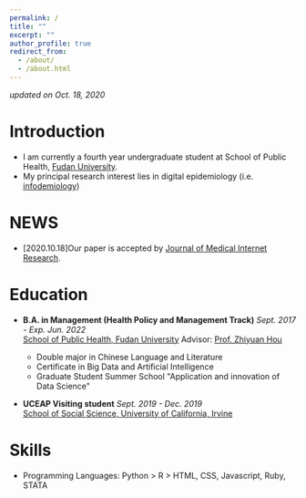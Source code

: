 ```yaml
---
permalink: /
title: ""
excerpt: ""
author_profile: true
redirect_from: 
  - /about/
  - /about.html
---
```


 *updated on Oct. 18, 2020*

# Introduction
* I am currently a fourth year undergraduate student at School of Public Health, [Fudan University](https://www.fudan.edu.cn/en/main.psp).
* My principal research interest lies in digital epidemiology (i.e. [infodemiology](https://en.wikipedia.org/wiki/Infodemiology))

# NEWS
* [2020.10.18]Our paper is accepted by [Journal of Medical Internet Research](https://www.jmir.org/2020/8/e21143/).

# Education
* **B.A. in Management (Health Policy and Management Track)** *Sept. 2017 - Exp. Jun. 2022* <br>
[School of Public Health, Fudan University](http://sph.fudan.edu.cn/) Advisor: [Prof. Zhiyuan Hou](http://sph.fudan.edu.cn/t/150)<br>
  * Double major in Chinese Language and Literature <br>
  * Certificate in Big Data and Artificial Intelligence <br>
  * Graduate Student Summer School "Application and innovation of Data Science" <br>
  
* **UCEAP Visiting student** *Sept. 2019 - Dec. 2019 <br>*
[School of Social Science, University of California, Irvine](https://www.socsci.uci.edu/)

# Skills
* Programming Languages: Python > R > HTML, CSS, Javascript, Ruby, STATA <br>
